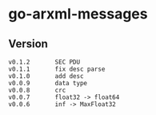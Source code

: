 # go-arxml-messages


## Version
````shell
v0.1.2       SEC PDU
v0.1.1       fix desc parse
v0.1.0       add desc
v0.0.9       data type
v0.0.8       crc
v0.0.7       float32 -> float64 
v0.0.6       inf -> MaxFloat32
````

